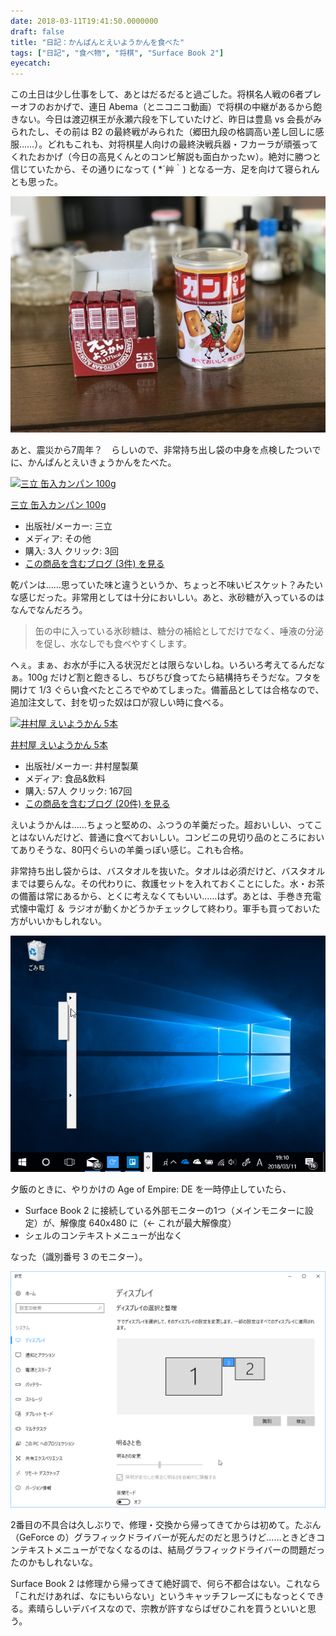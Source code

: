```yaml
---
date: 2018-03-11T19:41:50.0000000
draft: false
title: "日記：かんぱんとえいようかんを食べた"
tags: ["日記", "食べ物", "将棋", "Surface Book 2"]
eyecatch: 
---
```

<p>この土日は少し仕事をして、あとはだるだると過ごした。将棋名人戦の6者プレーオフのおかげで、連日 Abema（とニコニコ動画）で将棋の中継があるから飽きない。今日は渡辺棋王が永瀬六段を下していたけど、昨日は豊島 vs 会長がみられたし、その前は B2 の最終戦がみられた（郷田九段の格調高い差し回しに感服……）。どれもこれも、対将棋星人向けの最終決戦兵器・フカーラが頑張ってくれたおかげ（今日の高見くんとのコンビ解説も面白かったｗ）。絶対に勝つと信じていたから、その通りになって ( *´艸｀) となる一方、足を向けて寝られんとも思った。</p><p><span itemscope itemtype="http://schema.org/Photograph"><img src="20180310111652.jpg" alt="f:id:daruyanagi:20180310111652j:plain" title="f:id:daruyanagi:20180310111652j:plain" class="hatena-fotolife" itemprop="image"></span></p><p>あと、震災から7周年？　らしいので、非常持ち出し袋の中身を点検したついでに、かんぱんとえいきょうかんをたべた。</p><p><div class="hatena-asin-detail"><a href="http://www.amazon.co.jp/exec/obidos/ASIN/B000VZ2KCA/bestylesnet-22/"><img src="https://images-fe.ssl-images-amazon.com/images/I/41ARJeoZPVL._SL160_.jpg" class="hatena-asin-detail-image" alt="三立 缶入カンパン 100g" title="三立 缶入カンパン 100g"></a><div class="hatena-asin-detail-info"><p class="hatena-asin-detail-title"><a href="http://www.amazon.co.jp/exec/obidos/ASIN/B000VZ2KCA/bestylesnet-22/">三立 缶入カンパン 100g</a></p><ul><li><span class="hatena-asin-detail-label">出版社/メーカー:</span> 三立</li><li><span class="hatena-asin-detail-label">メディア:</span> その他</li><li><span class="hatena-asin-detail-label">購入</span>: 3人 <span class="hatena-asin-detail-label">クリック</span>: 3回</li><li><a href="http://d.hatena.ne.jp/asin/B000VZ2KCA/bestylesnet-22" target="_blank">この商品を含むブログ (3件) を見る</a></li></ul></div><div class="hatena-asin-detail-foot"></div></div></p><p>乾パンは……思っていた味と違うというか、ちょっと不味いビスケット？みたいな感じだった。非常用としては十分においしい。あと、氷砂糖が入っているのはなんでなんだろう。</p>

<blockquote>
<p>缶の中に入っている氷砂糖は、糖分の補給としてだけでなく、唾液の分泌を促し、水なしでも食べやすくします。</p>

</blockquote>
<p>へぇ。まぁ、お水が手に入る状況だとは限らないしね。いろいろ考えてるんだなぁ。100g だけど割と飽きるし、ちびちび食ってたら結構持ちそうだな。フタを開けて 1/3 ぐらい食べたところでやめてしまった。備蓄品としては合格なので、追加注文して、封を切った奴は口が寂しい時に食べる。</p><p><div class="hatena-asin-detail"><a href="http://www.amazon.co.jp/exec/obidos/ASIN/B0053F5FAC/bestylesnet-22/"><img src="https://images-fe.ssl-images-amazon.com/images/I/618kSlX72WL._SL160_.jpg" class="hatena-asin-detail-image" alt="井村屋 えいようかん 5本" title="井村屋 えいようかん 5本"></a><div class="hatena-asin-detail-info"><p class="hatena-asin-detail-title"><a href="http://www.amazon.co.jp/exec/obidos/ASIN/B0053F5FAC/bestylesnet-22/">井村屋 えいようかん 5本</a></p><ul><li><span class="hatena-asin-detail-label">出版社/メーカー:</span> 井村屋製菓</li><li><span class="hatena-asin-detail-label">メディア:</span> 食品&飲料</li><li><span class="hatena-asin-detail-label">購入</span>: 57人 <span class="hatena-asin-detail-label">クリック</span>: 167回</li><li><a href="http://d.hatena.ne.jp/asin/B0053F5FAC/bestylesnet-22" target="_blank">この商品を含むブログ (20件) を見る</a></li></ul></div><div class="hatena-asin-detail-foot"></div></div></p><p>えいようかんは……ちょっと堅めの、ふつうの羊羹だった。超おいしい、ってことはないんだけど、普通に食べておいしい。コンビニの見切り品のところにおいてありそうな、80円ぐらいの羊羹っぽい感じ。これも合格。</p><p>非常持ち出し袋からは、バスタオルを抜いた。タオルは必須だけど、バスタオルまでは要らんな。その代わりに、救護セットを入れておくことにした。水・お茶の備蓄は常にあるから、とくに考えなくてもいい……はず。あとは、手巻き充電式懐中電灯 ＆ ラジオが動くかどうかチェックして終わり。軍手も買っておいた方がいいかもしれない。</p><p><span itemscope itemtype="http://schema.org/Photograph"><img src="20180311193503.png" alt="f:id:daruyanagi:20180311193503p:plain" title="f:id:daruyanagi:20180311193503p:plain" class="hatena-fotolife" itemprop="image"></span></p><p>夕飯のときに、やりかけの Age of Empire: DE を一時停止していたら、</p>

<ul>
<li>Surface Book 2 に接続している外部モニターの1つ（メインモニターに設定）が、解像度 640x480 に（← これが最大解像度）</li>
<li>シェルのコンテキストメニューが出なく</li>
</ul><p>なった（識別番号 3 のモニター）。</p><p><span itemscope itemtype="http://schema.org/Photograph"><img src="20180311194105.png" alt="f:id:daruyanagi:20180311194105p:plain" title="f:id:daruyanagi:20180311194105p:plain" class="hatena-fotolife" itemprop="image"></span></p><p>2番目の不具合は久しぶりで、修理・交換から帰ってきてからは初めて。たぶん（GeForce の）グラフィックドライバーが死んだのだと思うけど……ときどきコンテキストメニューがでなくなるのは、結局グラフィックドライバーの問題だったのかもしれないな。</p><p>Surface Book 2 は修理から帰ってきて絶好調で、何ら不都合はない。これなら「これだけあれば、なにもいらない」というキャッチフレーズにもなっとくできる。素晴らしいデバイスなので、宗教が許すならばぜひこれを買うといいと思う。</p>
